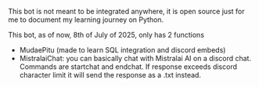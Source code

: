This bot is not meant to be integrated anywhere, it is open source just for me to document my learning journey on Python.


This bot, as of now, 8th of July of 2025, only has 2 functions
- MudaePitu (made to learn SQL integration and discord embeds)
- MistralaiChat: you can basically chat with Mistralai AI on a discord chat.  Commands are startchat and endchat. If response exceeds discord character limit it will send the response as a .txt instead.

